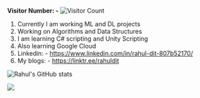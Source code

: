 **Visitor Number: -** ![Visitor Count](https://profile-counter.glitch.me/ZoltarThunderbird315/count.svg)

1. Currently I am working ML and DL projects
2. Working on Algorithms and Data Structures
3. I am learning C# scripting and Unity Scripting
4. Also learning Google Cloud
5. Linkedin: - https://www.linkedin.com/in/rahul-dit-807b52170/
6. My blogs: - https://linktr.ee/rahuldit

![Rahul's GitHub stats](https://github-readme-stats.vercel.app/api?username=ZoltarThunderbird315&hide=contribs,prs)

<a href="https://github.com/ZoltarThunderbird315">
  <img align="center" src="https://github-readme-stats.anuraghazra1.vercel.app/api/top-langs/?username=ZoltarThunderbird315&layout=compact&theme=radical" />
</a>





